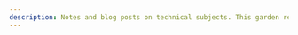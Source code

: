```yaml
---
description: Notes and blog posts on technical subjects. This garden represents my technical endavour.
---
```

